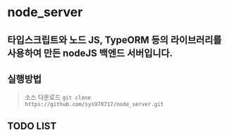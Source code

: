 # node_server

타입스크립트와 노드 JS, TypeORM 등의 라이브러리를 사용하여 만든 nodeJS 백엔드 서버입니다.
--- 

> 
## 실행방법
> 소스 다운로드 ```git clone https://github.com/sys970717/node_server.git```
> 
> 
## TODO LIST

